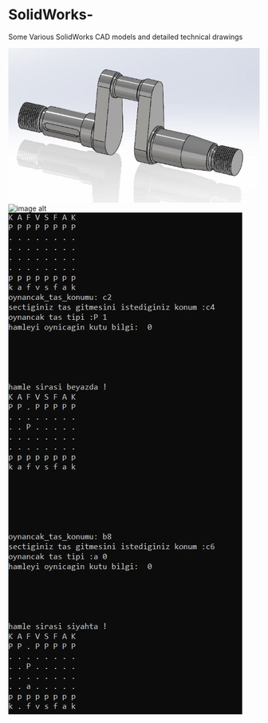 # SolidWorks-


Some Various SolidWorks CAD models and detailed technical drawings

![image alt](https://github.com/HalitKosemen/SolidWorks-/blob/de93288ca0c28656137cd0ccfcaf0df32c9afcc3/Cizim1/solid2.JPG)
![image alt](https://github.com/HalitKosemen/SolidWorks-/blob/7638b1d2b5667a136d4b3cf1b5816f2d234cd580/araba%20direksyon%20masfal%C4%B1/solid1.JPG)
![image alt](https://github.com/HalitKosemen/Chess-Game/blob/e21ebe3a5d63bc8d2b746afef80857249d8662ff/Cheess-Game/chess1.JPG)
